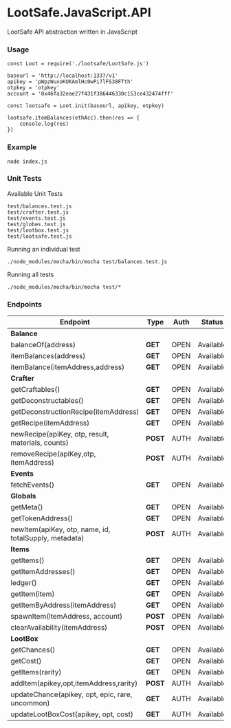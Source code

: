 # LootSafe.JavaScript.API

LootSafe API abstraction written in JavaScript

### Usage

```
const Loot = require('./lootsafe/LootSafe.js')

baseurl = 'http://localhost:1337/v1'
apikey = 'pWpzWuxoKUKAmlHc0wPi7lFS38FTth'
otpkey = 'otpkey'
account = '0x46fa32eae27f431f386446330c153ce432474fff'

const lootsafe = Loot.init(baseurl, apikey, otpkey)

lootsafe.itemBalances(ethAcc).then(res => {
    console.log(res)
})      

```

### Example

```
node index.js
```

### Unit Tests

Available Unit Tests
```
test/balances.test.js
test/crafter.test.js
test/events.test.js
test/globes.test.js
test/lootbox.test.js
test/lootsafe.test.js
```

Running an individual test

```
./node_modules/mocha/bin/mocha test/balances.test.js
```

Running all tests

```
./node_modules/mocha/bin/mocha test/*
```

### Endpoints

 Endpoint  | Type | Auth | Status |
|---|---|---|---|
| **Balance**   |   |   |   |
| balanceOf(address)  | **GET**  | OPEN  | Available |
| itemBalances(address)  | **GET**  | OPEN  | Available |
| itemBalance(itemAddress,address)  | **GET**  | OPEN   | Available |
| **Crafter**   |   |   |   |
| getCraftables()  | **GET**  | OPEN   | Available |
| getDeconstructables()  | **GET**  | OPEN   | Available |
| getDeconstructionRecipe(itemAddress)  | **GET**  | OPEN   | Available |
| getRecipe(itemAddress) | **GET**  | OPEN   | Available |
| newRecipe(apiKey, otp, result, materials, counts)  | **POST**  | AUTH   | Available |
| removeRecipe(apiKey,otp, itemAddress)  | **POST**  | AUTH   | Available 
| **Events**  |   |   |   |
| fetchEvents()  | **GET**  | OPEN   | Available |
| **Globals**  |   |   |   |
| getMeta()  | **GET**  | OPEN   | Available |
| getTokenAddress()  | **GET**  | OPEN   | Available |
| newItem(apiKey, otp, name, id, totalSupply, metadata) | **POST**  | AUTH   | Available |
| **Items**  |   |   |   |
| getItems()  | **GET**  | OPEN   | Available |
| getItemAddresses()  | **GET**  | OPEN   | Available |
| ledger()  | **GET**  | OPEN   | Available |
| getItem(item)  | **GET**  | OPEN   | Available |
| getItemByAddress(itemAddress) | **GET**  | OPEN   | Available |
| spawnItem(itemAddress, account) | **POST**  | OPEN   | Available |
| clearAvailability(itemAddress) | **POST**  | OPEN   | Available |
| **LootBox** |   |   |   |
| getChances()  | **GET**  | OPEN   | Available |
| getCost()  | **GET**  | OPEN   | Available |
| getItems(rarity)  | **GET**  | OPEN   | Available |
| addItem(apikey,opt,itemAddress,rarity)  | **POST**  | AUTH  | Available |
| updateChance(apikey, opt, epic, rare, uncommon) | **GET**  | AUTH  | Available |
| updateLootBoxCost(apikey, opt, cost)  | **GET**  | AUTH  | Available |
